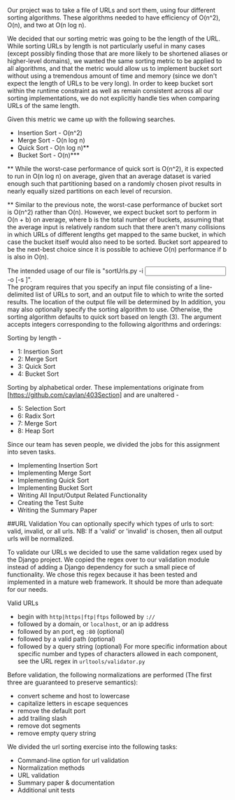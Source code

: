 Our project was to take a file of URLs and sort them, using four different sorting algorithms.  These algorithms needed to have efficiency of O(n^2), O(n), and two at O(n log n).


We decided that our sorting metric was going to be the length of the URL.  While sorting URLs by length is not particularly useful in many cases (except possibly finding those that are more likely to be shortened aliases or higher-level domains), we wanted the same sorting metric to be applied to all algorithms, and that the metric would allow us to implement bucket sort without using a tremendous amount of time and memory (since we don't expect the length of URLs to be very long).  In order to keep bucket sort within the runtime constraint as well as remain consistent across all our sorting implementations, we do not explicitly handle ties when comparing URLs of the same length.

Given this metric we came up with the following searches.
* Insertion Sort - O(n^2)
* Merge Sort - O(n log n)
* Quick Sort - O(n log n)**
* Bucket Sort - O(n)***

** While the worst-case performance of quick sort is O(n^2), it is expected to run in O(n log n) on average, given that an average dataset is varied enough such that partitioning based on a randomly chosen pivot results in nearly equally sized partitions on each level of recursion.

** Similar to the previous note, the worst-case performance of bucket sort is O(n^2) rather than O(n).  However, we expect bucket sort to perform in O(n + b) on average, where b is the total number of buckets, assuming that the average input is relatively random such that there aren't many collisions in which URLs of different lengths get mapped to the same bucket, in which case the bucket itself would also need to be sorted.  Bucket sort appeared to be the next-best choice since it is possible to achieve O(n) performance if b is also in O(n).

The intended usage of our file is "sortUrls.py -i <input file> -o <output file> [-s <sorting algorithm>]".  
The program requires that you specify an input file consisting of a line-delimited list of URLs to sort, and an output file to which to write the sorted results.  The location of the output file will be determined by 
In addition, you may also optionally specify the sorting algorithm to use.  Otherwise, the sorting algorithm defaults to quick sort based on length (3).  The argument accepts integers corresponding to the following algorithms and orderings:

Sorting by length -
* 1: Insertion Sort
* 2: Merge Sort
* 3: Quick Sort
* 4: Bucket Sort

Sorting by alphabetical order.  These implementations originate from [https://github.com/caylan/403Section] and are unaltered -
* 5: Selection Sort
* 6: Radix Sort
* 7: Merge Sort
* 8: Heap Sort

Since our team has seven people, we divided the jobs for this assignment into seven tasks.
* Implementing Insertion Sort
* Implementing Merge Sort
* Implementing Quick Sort
* Implementing Bucket Sort
* Writing All Input/Output Related Functionality
* Creating the Test Suite
* Writing the Summary Paper

##URL Validation
You can optionally specify which types of urls to sort: valid, invalid, or all urls. NB: If a 'valid' or 'invalid' is chosen, then all output urls will be normalized.

To validate our URLs we decided to use the same validation regex used by the Django project. We copied the regex over
to our validation module instead of adding a Django dependency for such a small piece of functionality.
We chose this regex because it has been tested and implemented in a mature web framework. It should be more than
adequate for our needs.

Valid URLs
* begin with `http|https|ftp|ftps` followed by `://`
* followed by a domain, or `localhost`, or an ip address
* followed by an port, eg `:80` (optional)
* followed by a valid path (optional)
* followed by a query string (optional)
For more specific information about specific number and types of characters allowed in each component,
see the URL regex in `urltools/validator.py`

Before validation, the following normalizations are performed (The first three are guaranteed to preserve semantics):
* convert scheme and host to lowercase
* capitalize letters in escape sequences
* remove the default port
* add trailing slash
* remove dot segments
* remove empty query string


We divided the url sorting exercise into the following tasks:
* Command-line option for url validation
* Normalization methods
* URL validation
* Summary paper & documentation
* Additional unit tests

